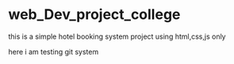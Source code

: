 # web_Dev_project_college
this is a simple hotel booking system project using html,css,js only

here i am testing git system
